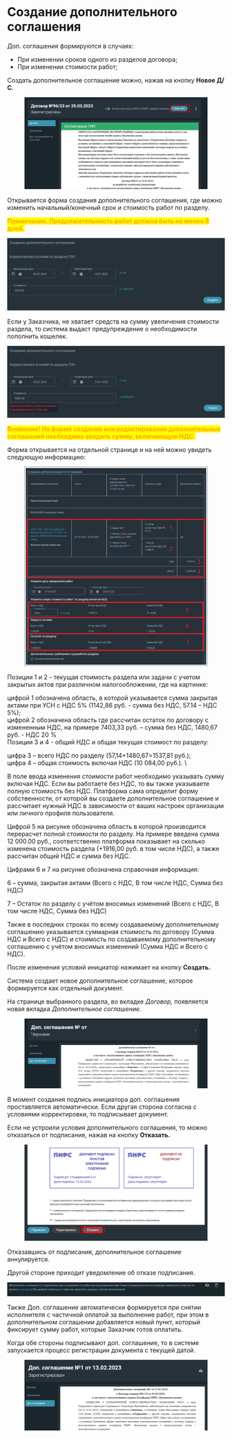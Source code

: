 # Создание дополнительного соглашения

Доп. соглашения формируются в случаях:

* При изменении сроков одного из разделов договора;
* При изменении стоимости работ;

Создать дополнительное соглашение можно, нажав на кнопку **Новое Д/С**.

<figure><img src="../.gitbook/assets/image (1544).png" alt=""><figcaption></figcaption></figure>

Открывается форма создания дополнительного соглашения, где можно изменить начальный/конечный срок и стоимость работ по разделу.

<mark style="color:orange;">**Примечание. Продолжительность работ должна быть не менее 8 дней.**</mark>

![](<../.gitbook/assets/image (1500).png>)

Если у Заказчика, не хватает средств на сумму увеличения стоимости раздела, то система выдаст предупреждение о необходимости пополнить кошелек.

![](<../.gitbook/assets/image (1206).png>)

<mark style="color:orange;">**Внимание! На форме создания или редактирования дополнительных соглашений необходимо вводить сумму, включающую НДС.**</mark>

Форма открывается на отдельной странице и на ней можно увидеть следующую информацию:

<figure><img src="../.gitbook/assets/image (1911).png" alt=""><figcaption></figcaption></figure>

Позиции 1 и 2 - текущая стоимость раздела или задачи с учетом закрытых актов при различном налогообложении, где на картинке:

цифрой 1 обозначена область, в которой указывается сумма закрытая актами при УСН с НДС 5% (1142,86 руб. - сумма без НДС, 57.14 – НДС 5%);
\
цифрой 2 обозначена область где рассчитан остаток по договору с измененным НДС, на примере 7403,33 руб. – сумма без НДС, 1480,67 руб. - НДС 20 %
\
Позиции 3 и 4 - общий НДС и общая текущая стоимост по разделу:

цифра 3 – всего НДС по разделу (57,14+1480,67=1537,81 руб.);
\
цифра 4 – общая стоимость включая НДС (10 084,00 руб.).
\


В поле ввода изменения стоимости работ необходимо указывать сумму включая НДС. Если вы работаете без НДС, то вы также указываете полную стоимость без НДС. Платформа сама определит форму собственности, от которой вы создаете дополнительное соглашение и рассчитает нужный НДС в зависимости от ваших настроек организации или личного профиля пользователя.

Цифрой 5 на рисунке обозначена область в которой производится перерасчет полной стоимости по разделу. На примере введена сумма 12 000.00 руб., соответственно платформа показывает на сколько изменена стоимость раздела (+1916,00 руб. в том числе НДС), а также рассчитан общий НДС и сумма без НДС.

Цифрами 6 и 7 на рисунке обозначена справочная информация:

6 – сумма, закрытая актами (Всего с НДС, В том числе НДС, Сумма без НДС)

7 – Остаток по разделу с учётом вносимых изменений (Всего с НДС, В том числе НДС, Сумма без НДС)

Также в последних строках по всему создаваемому дополнительному соглашению указывается суммарная стоимость по договору (Сумма НДС и Всего с НДС) и стоимость по создаваемому дополнительному соглашению с учётом вносимых изменений (Сумма НДС и Всего с НДС).

После изменения условий инициатор нажимает на кнопку **Создать.**&#x20;

Система создает новое дополнительное соглашение, которое формируется как отдельный документ.&#x20;

На странице выбранного раздела, во вкладке _Договор,_ появляется новая вкладка _Дополнительное соглашение._

<figure><img src="../.gitbook/assets/image (1531).png" alt=""><figcaption></figcaption></figure>

В момент создания подпись инициатора доп. соглашения проставляется автоматически. Если другая сторона согласна с условиями корректировки, то подписывает документ.

Если не устроили условия дополнительного соглашения, то можно отказаться от подписания, нажав на кнопку **Отказать.**&#x20;

<figure><img src="../.gitbook/assets/image (1684).png" alt=""><figcaption></figcaption></figure>

Отказавшись от подписания, дополнительное соглашение аннулируется.

Другой стороне приходит уведомление об отказе подписания.

![](<../.gitbook/assets/image (872).png>)

Также Доп. соглашение автоматически формируется при снятии исполнителя с частичной оплатой за выполнение работ, при этом в дополнительном соглашении добавляется новый пункт, который фиксирует сумму работ, которые Заказчик готов оплатить.

Когда обе стороны подписывают доп. соглашение, то в системе запускается процесс регистрации документа с текущей датой.

<figure><img src="../.gitbook/assets/image (1184).png" alt=""><figcaption></figcaption></figure>
